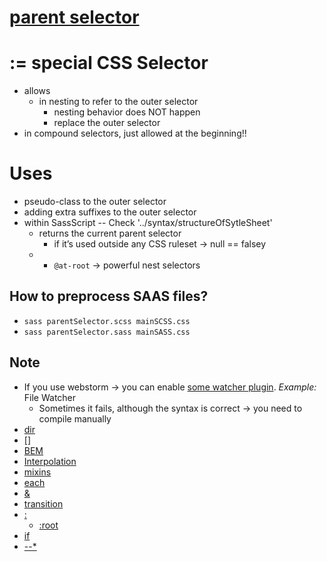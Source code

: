 # [parent selector](https://sass-lang.com/documentation/parent-selector/)

# := special CSS Selector
* allows
  * in nesting to refer to the outer selector
    * nesting behavior does NOT happen
    * replace the outer selector
* in compound selectors, just allowed at the beginning!!

# Uses
* pseudo-class to the outer selector
* adding extra suffixes to the outer selector
* within SassScript -- Check '../syntax/structureOfSytleSheet'
  * returns the current parent selector
    * if it’s used outside any CSS ruleset → null == falsey
  * + `@at-root` -> powerful nest selectors

## How to preprocess SAAS files?
* `sass parentSelector.scss mainSCSS.css`
* `sass parentSelector.sass mainSASS.css`

## Note
* If you use webstorm -> you can enable [some watcher plugin](https://www.jetbrains.com/help/webstorm/transpiling-sass-less-and-scss-to-css.html). _Example:_ File Watcher
  * Sometimes it fails, although the syntax is correct -> you need to compile manually
* [dir](https://developer.mozilla.org/en-US/docs/Web/HTML/Global_attributes/dir)
* [[]](https://developer.mozilla.org/en-US/docs/Web/CSS/Attribute_selectors)
* [BEM](https://getbem.com/)
* [Interpolation](https://sass-lang.com/documentation/interpolation/)
* [mixins](https://sass-lang.com/guide/#mixins)
* [each](https://sass-lang.com/documentation/at-rules/control/each/)
* [&](https://sass-lang.com/documentation/style-rules/parent-selector/)
* [transition](https://developer.mozilla.org/en-US/docs/Web/CSS/transition)
* [:](https://developer.mozilla.org/en-US/docs/Web/CSS/Pseudo-classes)
  * [:root](https://developer.mozilla.org/en-US/docs/Web/CSS/:root)
* [if](https://sass-lang.com/documentation/at-rules/control/if/)
* [--*](https://developer.mozilla.org/en-US/docs/Web/CSS/--*)

